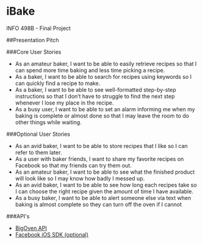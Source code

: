 # iBake
INFO 498B - Final Project

##Presentation Pitch

###Core User Stories
* As an amateur baker, I want to be able to easily retrieve recipes so that I can spend more time baking and less time picking a recipe.
* As a baker, I want to be able to search for recipes using keywords so I can quickly find a recipe to make.
* As a baker, I want to be able to see well-formatted step-by-step instructions so that I don’t have to struggle to find the next step whenever I lose my place in the recipe.
* As a busy user, I want to be able to set an alarm informing me when my baking is complete or almost done so that I may leave the room to do other things while waiting.


###Optional User Stories
* As an avid baker, I want to be able to store recipes that I like so I can refer to them later.
* As a user with baker friends, I want to share my favorite recipes on Facebook so that my friends can try them out.
* As an amateur baker, I want to be able to see what the finished product will look like so I may know how badly I messed up.
* As an avid baker, I want to be able to see how long each recipes take so I can choose the right recipe given the amount of time I have available.
* As a busy baker, I want to be able to alert someone else via text when baking is almost complete so they can turn off the oven if I cannot

###API's
* [BigOven API](http://api2.bigoven.com/swagger/ui/index)
* [Facebook iOS SDK (optional)](https://developers.facebook.com/docs/ios)

